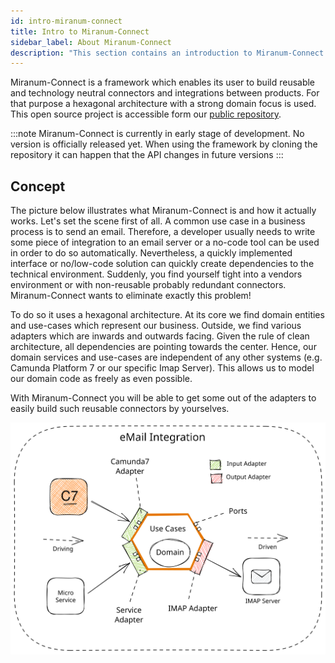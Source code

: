 ```yaml
---
id: intro-miranum-connect
title: Intro to Miranum-Connect
sidebar_label: About Miranum-Connect  
description: "This section contains an introduction to Miranum-Connect."
---
```


Miranum-Connect is a framework which enables its user to build reusable and technology neutral connectors and integrations
between products. For that purpose a hexagonal architecture with a strong domain focus is used. This open source project
is accessible form our [public repository](https://github.com/FlowSquad/miranum). 

:::note
Miranum-Connect is currently in early stage of development. No version is officially released yet. When using the framework 
by cloning the repository it can happen that the API changes in future versions
:::

## Concept
The picture below illustrates what Miranum-Connect is and how it actually works. Let's set the scene first of all. 
A common use case in a business process is to send an email. Therefore, a developer usually needs to write some piece of
integration to an email server or a no-code tool can be used in order to do so automatically. Nevertheless, a quickly 
implemented interface or no/low-code solution can quickly create dependencies to the technical environment. Suddenly, 
you find yourself tight into a vendors environment or with non-reusable probably redundant connectors. Miranum-Connect wants 
to eliminate exactly this problem! 

To do so it uses a hexagonal architecture. At its core we find domain entities and use-cases which represent our business. 
Outside, we find various adapters which are inwards and outwards facing. Given the rule of clean architecture, all dependencies 
are pointing towards the center. Hence, our domain services and use-cases are independent of any other systems (e.g. Camunda 
Platform 7 or our specific Imap Server). 
This allows us to model our domain code as freely as even possible. 

With Miranum-Connect you will be able to get some out of
the adapters to easily build such reusable connectors by yourselves. 


![Miranum-Connect example: Sending Mail](./references/img/miranum-connect-email.svg)